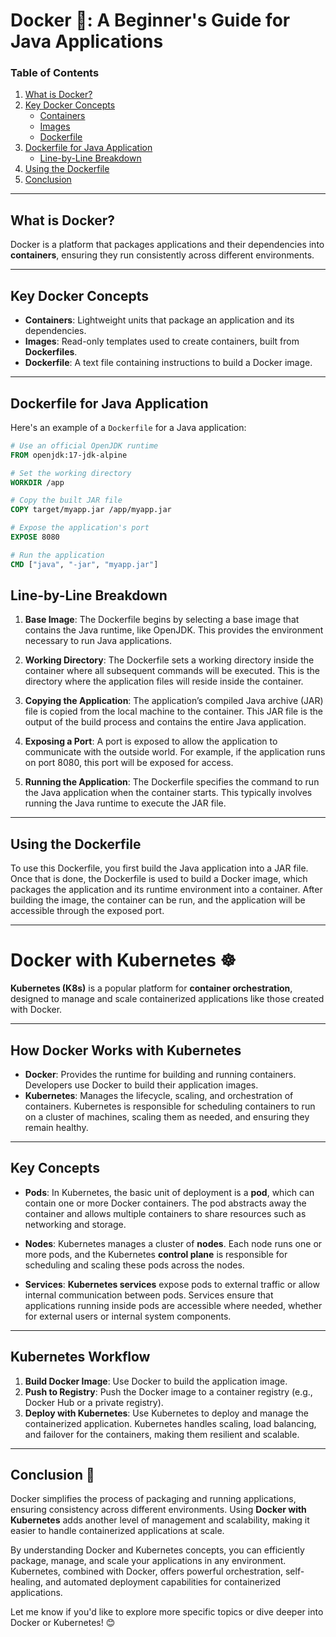 # Docker 🐳: A Beginner's Guide for Java Applications

### **Table of Contents**
1. [What is Docker?](#what-is-docker)
2. [Key Docker Concepts](#key-docker-concepts)
    - [Containers](#containers)
    - [Images](#images)
    - [Dockerfile](#dockerfile)
3. [Dockerfile for Java Application](#dockerfile-for-java-application)
    - [Line-by-Line Breakdown](#line-by-line-breakdown)
4. [Using the Dockerfile](#using-the-dockerfile)
5. [Conclusion](#conclusion)

---

## What is Docker?

Docker is a platform that packages applications and their dependencies into **containers**, ensuring they run consistently across different environments.

---

## Key Docker Concepts

- **Containers**: Lightweight units that package an application and its dependencies.
- **Images**: Read-only templates used to create containers, built from **Dockerfiles**.
- **Dockerfile**: A text file containing instructions to build a Docker image.

---

## Dockerfile for Java Application

Here's an example of a `Dockerfile` for a Java application:

```dockerfile
# Use an official OpenJDK runtime
FROM openjdk:17-jdk-alpine

# Set the working directory
WORKDIR /app

# Copy the built JAR file
COPY target/myapp.jar /app/myapp.jar

# Expose the application's port
EXPOSE 8080

# Run the application
CMD ["java", "-jar", "myapp.jar"]
```

## Line-by-Line Breakdown

1. **Base Image**: The Dockerfile begins by selecting a base image that contains the Java runtime, like OpenJDK. This provides the environment necessary to run Java applications.

2. **Working Directory**: The Dockerfile sets a working directory inside the container where all subsequent commands will be executed. This is the directory where the application files will reside inside the container.

3. **Copying the Application**: The application’s compiled Java archive (JAR) file is copied from the local machine to the container. This JAR file is the output of the build process and contains the entire Java application.

4. **Exposing a Port**: A port is exposed to allow the application to communicate with the outside world. For example, if the application runs on port 8080, this port will be exposed for access.

5. **Running the Application**: The Dockerfile specifies the command to run the Java application when the container starts. This typically involves running the Java runtime to execute the JAR file.

---

## Using the Dockerfile

To use this Dockerfile, you first build the Java application into a JAR file. Once that is done, the Dockerfile is used to build a Docker image, which packages the application and its runtime environment into a container. After building the image, the container can be run, and the application will be accessible through the exposed port.

---

# Docker with Kubernetes ☸️

**Kubernetes (K8s)** is a popular platform for **container orchestration**, designed to manage and scale containerized applications like those created with Docker.

---

## How Docker Works with Kubernetes

- **Docker**: Provides the runtime for building and running containers. Developers use Docker to build their application images.
- **Kubernetes**: Manages the lifecycle, scaling, and orchestration of containers. Kubernetes is responsible for scheduling containers to run on a cluster of machines, scaling them as needed, and ensuring they remain healthy.

---

## Key Concepts

- **Pods**: In Kubernetes, the basic unit of deployment is a **pod**, which can contain one or more Docker containers. The pod abstracts away the container and allows multiple containers to share resources such as networking and storage.

- **Nodes**: Kubernetes manages a cluster of **nodes**. Each node runs one or more pods, and the Kubernetes **control plane** is responsible for scheduling and scaling these pods across the nodes.

- **Services**: **Kubernetes services** expose pods to external traffic or allow internal communication between pods. Services ensure that applications running inside pods are accessible where needed, whether for external users or internal system components.

---

## Kubernetes Workflow

1. **Build Docker Image**: Use Docker to build the application image.
2. **Push to Registry**: Push the Docker image to a container registry (e.g., Docker Hub or a private registry).
3. **Deploy with Kubernetes**: Use Kubernetes to deploy and manage the containerized application. Kubernetes handles scaling, load balancing, and failover for the containers, making them resilient and scalable.

---

## Conclusion 🌟

Docker simplifies the process of packaging and running applications, ensuring consistency across different environments. Using **Docker with Kubernetes** adds another level of management and scalability, making it easier to handle containerized applications at scale.

By understanding Docker and Kubernetes concepts, you can efficiently package, manage, and scale your applications in any environment. Kubernetes, combined with Docker, offers powerful orchestration, self-healing, and automated deployment capabilities for containerized applications.

Let me know if you'd like to explore more specific topics or dive deeper into Docker or Kubernetes! 😊


